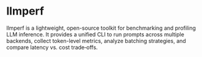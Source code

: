 # llmperf
llmperf is a lightweight, open-source toolkit for benchmarking and profiling LLM inference. It provides a unified CLI to run prompts across multiple backends, collect token-level metrics, analyze batching strategies, and compare latency vs. cost trade‑offs.
